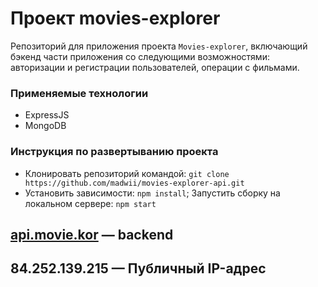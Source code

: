 # Проект movies-explorer
Репозиторий для приложения проекта `Movies-explorer`, включающий бэкенд части приложения со следующими возможностями: авторизации и регистрации пользователей, операции с фильмами.

### Применяемые технологии
- ExpressJS
- MongoDB

### Инструкция по развертыванию проекта
* Клонировать репозиторий командой: `git clone https://github.com/madwii/movies-explorer-api.git`
* Установить зависимости: `npm install`; Запустить сборку на локальном сервере: `npm start`

## [api.movie.kor](https://api.movie.kor.nomoredomains.icu) — backend
## 84.252.139.215 — Публичный IP-адрес

